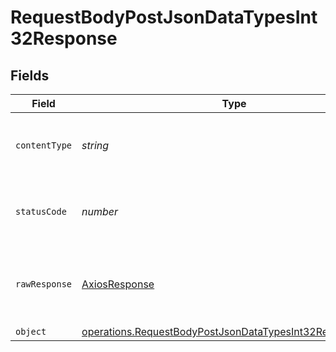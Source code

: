 # RequestBodyPostJsonDataTypesInt32Response


## Fields

| Field                                                                                                                                | Type                                                                                                                                 | Required                                                                                                                             | Description                                                                                                                          |
| ------------------------------------------------------------------------------------------------------------------------------------ | ------------------------------------------------------------------------------------------------------------------------------------ | ------------------------------------------------------------------------------------------------------------------------------------ | ------------------------------------------------------------------------------------------------------------------------------------ |
| `contentType`                                                                                                                        | *string*                                                                                                                             | :heavy_check_mark:                                                                                                                   | HTTP response content type for this operation                                                                                        |
| `statusCode`                                                                                                                         | *number*                                                                                                                             | :heavy_check_mark:                                                                                                                   | HTTP response status code for this operation                                                                                         |
| `rawResponse`                                                                                                                        | [AxiosResponse](https://axios-http.com/docs/res_schema)                                                                              | :heavy_minus_sign:                                                                                                                   | Raw HTTP response; suitable for custom response parsing                                                                              |
| `object`                                                                                                                             | [operations.RequestBodyPostJsonDataTypesInt32ResponseBody](../../models/operations/requestbodypostjsondatatypesint32responsebody.md) | :heavy_minus_sign:                                                                                                                   | OK                                                                                                                                   |
